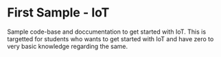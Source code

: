 # First Sample - IoT
Sample code-base and doccumentation to get started with IoT. This is targetted for students who wants to get started with IoT and have zero to very basic knowledge regarding the same. 
